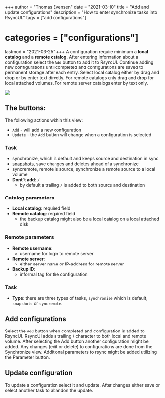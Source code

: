 +++
author = "Thomas Evensen"
date = "2021-03-10"
title =  "Add and update configurations"
description = "How to enter synchronize tasks into RsyncUI."
tags = ["add configurations"]
# categories = ["configurations"]
lastmod = "2021-03-25"
+++
A configuration require minimum a **local catalog** and a **remote catalog**. After entering information about a configuration select the `Add` button to add it to RsyncUI. Continue adding new configurations until completed and configurations are saved to permanent storage after each entry. Select local catalog either by drag and drop or by enter text directly. For remote catalogs only drag and drop for local attached volumes. For remote server catalogs enter by text only.

![](/images/add/add.png)

## The buttons:

The following actions within this view:

- `Add` - will add a new configuration
- `Update` - the `Add` button will change when a configuration is selected

### Task

- synchronize, which is default and keeps source and destination in sync
- [snapshots](/post/snapshots/), save changes and deletes ahead of a synchronize
- syncremote, remote is source, synchronize a remote source to a local volume
- **Dont´t add**: `/`
  - by default a trailing `/` is added to both source and destination

### Catalog parameters
- **Local catalog**: required field
- **Remote catalog**: required field
  - the backup catalog might also be a local catalog on a local attached disk


### Remote parameters
- **Remote username**:
  - username for login to remote server
- **Remote server**:
  - either server name or IP-address for remote server
- **Backup ID**:
  - informal tag for the configuration

### Task
- **Type**: there are three types of tasks, `synchronize` which is default, `snapshots` or `syncremote`.

## Add configurations

Select the `Add` button when completed and configuration is added to RsyncUI. RsyncUI adds a trailing / character to both local and remote volume. After selecting the Add button another configuration might be added. Any changes (edit or delete) to configurations are done from the Synchronize view. Additional parameters to rsync might be added utilizing the Parameter button.

## Update configuration

To update a configuration select it and update. After changes either save or select another task to abandon the update.
